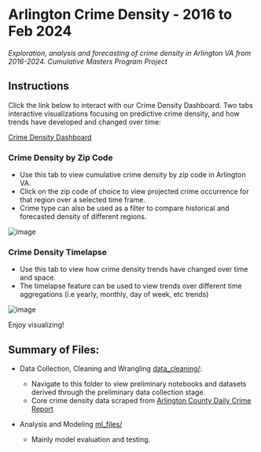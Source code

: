 # Arlington Crime Density - 2016 to Feb 2024
*Exploration, analysis and forecasting of crime density in Arlington VA from 2016-2024. Cumulative Masters Program Project*

## Instructions 
Click the link below to interact with our Crime Density Dashboard. Two tabs interactive visualizations focusing on predictive crime density, and how trends have developed and changed over time:

[Crime Density Dashboard](https://arlingtoncrimedensity2016-2024.streamlit.app/)

### Crime Density by Zip Code 
- Use this tab to view cumulative crime density by zip code in Arlington VA. 
- Click on the zip code of choice to view projected crime occurrence for that region over a selected time frame. 
- Crime type can also be used as a filter to compare historical and forecasted density of different regions.

![image](https://github.com/a-memme/arlington_crime_density/assets/79600550/e8dc2631-9326-4986-a6c7-f5726d9aee32)

### Crime Density Timelapse 
- Use this tab to view how crime density trends have changed over time and space. 
- The timelapse feature can be used to view trends over different time aggregations (i.e yearly, monthly, day of week, etc trends)

![image](https://github.com/a-memme/arlington_crime_density/assets/79600550/65fd6c11-1ea1-4b2a-a000-18becfef18c0)


Enjoy visualizing!


## Summary of Files:
- Data Collection, Cleaning and Wrangling [data_cleaning/](https://github.com/a-memme/arlington_crime_density/tree/main/data_cleaning):
    - Navigate to this folder to view preliminary notebooks and datasets derived through the preliminary data collection stage.
    - Core crime density data scraped from [Arlington County Daily Crime Report](https://www.arlingtonva.us/About-Arlington/Newsroom?dlv_ARL%20CL%20Public%20News%20Listing%20without%20Image=(dd_OC%20News%20Categories=Daily%20Crime%20Report))

- Analysis and Modeling [ml_files/](https://github.com/a-memme/arlington_crime_density/tree/main/ml_files)
    - Mainly model evaluation and testing.

